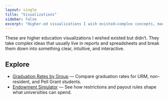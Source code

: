```yaml
---
layout: single
title: "Visualizations"
sidebar: false
excerpt: "Higher-ed visualizations I wish existed—complex concepts, made clear and interactive."
---
```


These are higher education visualizations I wished existed but didn’t. They take complex ideas that usually live in reports and spreadsheets and break them down into something clear, intuitive, and interactive.

## Explore

- [Graduation Rates by Group](/viz/Grad_Map/) — Compare graduation rates for URM, non-resident, and Pell Grant students.
- [Endowment Simulator](/endowment/) — See how restrictions and payout rules shape what universities can spend.
